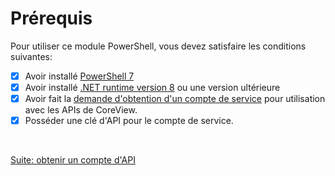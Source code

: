 # Prérequis

Pour utiliser ce module PowerShell, vous devez satisfaire les conditions
suivantes:

- [x] Avoir installé [PowerShell 7]
- [x] Avoir installé [.NET runtime version 8] ou une version ultérieure
- [x] Avoir fait la [demande d'obtention d'un compte de service] pour
  utilisation avec les APIs de CoreView.
- [x] Posséder une clé d'API pour le compte de service.

<br>

[Suite: obtenir un compte d'API](fr/compte-api.md ":class=button")

[PowerShell 7]: https://learn.microsoft.com/fr-ca/powershell/scripting/install/installing-powershell-on-windows?view=powershell-7.4
[.NET runtime version 8]: https://dotnet.microsoft.com/fr-fr/download/dotnet/8.0
[demande d'obtention d'un compte de service]: fr/compte-api.md
